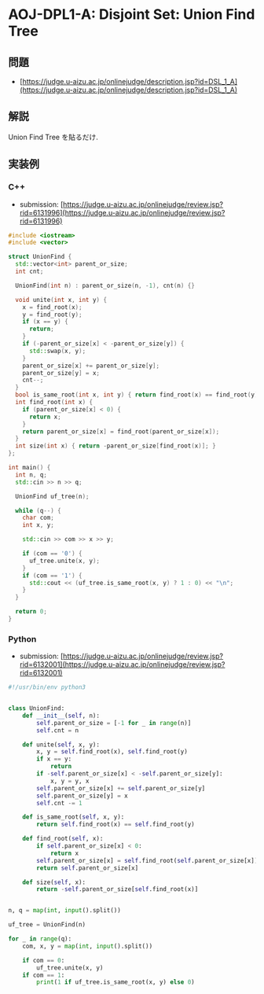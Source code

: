 # AOJ-DPL1-A: Disjoint Set: Union Find Tree

## 問題

* [https://judge.u-aizu.ac.jp/onlinejudge/description.jsp?id=DSL_1_A](https://judge.u-aizu.ac.jp/onlinejudge/description.jsp?id=DSL_1_A)

## 解説

Union Find Tree を貼るだけ.

## 実装例

### C++

* submission: [https://judge.u-aizu.ac.jp/onlinejudge/review.jsp?rid=6131996](https://judge.u-aizu.ac.jp/onlinejudge/review.jsp?rid=6131996)

```cpp
#include <iostream>
#include <vector>

struct UnionFind {
  std::vector<int> parent_or_size;
  int cnt;

  UnionFind(int n) : parent_or_size(n, -1), cnt(n) {}

  void unite(int x, int y) {
    x = find_root(x);
    y = find_root(y);
    if (x == y) {
      return;
    }
    if (-parent_or_size[x] < -parent_or_size[y]) {
      std::swap(x, y);
    }
    parent_or_size[x] += parent_or_size[y];
    parent_or_size[y] = x;
    cnt--;
  }
  bool is_same_root(int x, int y) { return find_root(x) == find_root(y); }
  int find_root(int x) {
    if (parent_or_size[x] < 0) {
      return x;
    }
    return parent_or_size[x] = find_root(parent_or_size[x]);
  }
  int size(int x) { return -parent_or_size[find_root(x)]; }
};

int main() {
  int n, q;
  std::cin >> n >> q;

  UnionFind uf_tree(n);

  while (q--) {
    char com;
    int x, y;

    std::cin >> com >> x >> y;

    if (com == '0') {
      uf_tree.unite(x, y);
    }
    if (com == '1') {
      std::cout << (uf_tree.is_same_root(x, y) ? 1 : 0) << "\n";
    }
  }

  return 0;
}
```

### Python

* submission: [https://judge.u-aizu.ac.jp/onlinejudge/review.jsp?rid=6132001](https://judge.u-aizu.ac.jp/onlinejudge/review.jsp?rid=6132001)


```python
#!/usr/bin/env python3


class UnionFind:
    def __init__(self, n):
        self.parent_or_size = [-1 for _ in range(n)]
        self.cnt = n

    def unite(self, x, y):
        x, y = self.find_root(x), self.find_root(y)
        if x == y:
            return
        if -self.parent_or_size[x] < -self.parent_or_size[y]:
            x, y = y, x
        self.parent_or_size[x] += self.parent_or_size[y]
        self.parent_or_size[y] = x
        self.cnt -= 1

    def is_same_root(self, x, y):
        return self.find_root(x) == self.find_root(y)

    def find_root(self, x):
        if self.parent_or_size[x] < 0:
            return x
        self.parent_or_size[x] = self.find_root(self.parent_or_size[x])
        return self.parent_or_size[x]

    def size(self, x):
        return -self.parent_or_size[self.find_root(x)]


n, q = map(int, input().split())

uf_tree = UnionFind(n)

for _ in range(q):
    com, x, y = map(int, input().split())

    if com == 0:
        uf_tree.unite(x, y)
    if com == 1:
        print(1 if uf_tree.is_same_root(x, y) else 0)
```

